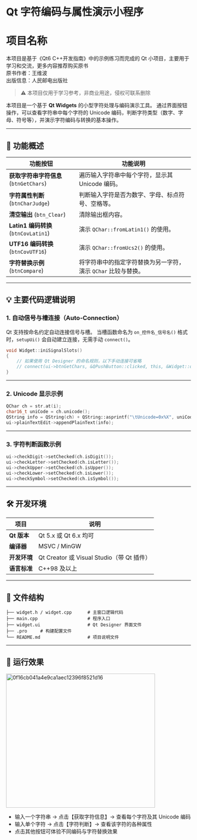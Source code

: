 # Qt 字符编码与属性演示小程序
# 项目名称

本项目是基于《Qt6 C++开发指南》中的示例练习而完成的 Qt 小项目，主要用于学习和交流，更多内容推荐购买原书  
原书作者：王维波  
出版信息：人民邮电出版社
> ⚠️ 本项目仅用于学习参考，非商业用途，侵权可联系删除

本项目是一个基于 **Qt Widgets** 的小型字符处理与编码演示工具。
通过界面按钮操作，可以查看字符串中每个字符的 Unicode 编码，判断字符类型（数字、字母、符号等），并演示字符编码与转换的基本操作。

---

## 🧩 功能概述

| 功能按钮                             | 功能说明                                |
| -------------------------------- | ----------------------------------- |
| **获取字符串字符信息** (`btnGetChars`)    | 遍历输入字符串中每个字符，显示其 Unicode 编码。        |
| **字符属性判断** (`btnCharJudge`)      | 判断输入字符是否为数字、字母、标点符号、空格等。            |
| **清空输出** (`btn_Clear`)           | 清除输出框内容。                            |
| **Latin1 编码转换** (`btnCovLatin1`) | 演示 `QChar::fromLatin1()` 的使用。       |
| **UTF16 编码转换** (`btnCovUTF16`)   | 演示 `QChar::fromUcs2()` 的使用。         |
| **字符替换示例** (`btnCompare`)        | 将字符串中的指定字符替换为另一字符，演示 `QChar` 比较与替换。 |

---

## 💡 主要代码逻辑说明

### 1. 自动信号与槽连接（Auto-Connection）

Qt 支持按命名约定自动连接信号与槽。
当槽函数命名为 `on_控件名_信号名()` 格式时，`setupUi()` 会自动建立连接，无需手动 `connect()`。

```cpp
void Widget::iniSignalSlots()
{
    // 如果使用 Qt Designer 的命名规则，以下手动连接可省略
    // connect(ui->btnGetChars, &QPushButton::clicked, this, &Widget::on_btnGetChars_clicked);
}
```

---

### 2. Unicode 显示示例

```cpp
QChar ch = str.at(i);
char16_t uniCode = ch.unicode();
QString info = QString(ch) + QString::asprintf("\tUnicode=0x%X", uniCode);
ui->plainTextEdit->appendPlainText(info);
```

---

### 3. 字符判断函数示例

```cpp
ui->checkDigit->setChecked(ch.isDigit());
ui->checkLetter->setChecked(ch.isLetter());
ui->checkUpper->setChecked(ch.isUpper());
ui->checkLower->setChecked(ch.isLower());
ui->checkSymbol->setChecked(ch.isSymbol());
```

---

## 🛠️ 开发环境

| 项目        | 说明                                  |
| --------- | ----------------------------------- |
| **Qt 版本** | Qt 5.x 或 Qt 6.x 均可                  |
| **编译器**   | MSVC / MinGW                        |
| **开发环境**  | Qt Creator 或 Visual Studio（带 Qt 插件） |
| **语言标准**  | C++98 及以上                           |

---

## 📁 文件结构

```
├── widget.h / widget.cpp      # 主窗口逻辑代码
├── main.cpp                   # 程序入口
├── widget.ui                  # Qt Designer 界面文件
├── .pro     # 构建配置文件
└── README.md                  # 项目说明文件
```

---

## 🚀 运行效果
<img width="406" height="366" alt="0f16cb041a4e9ca1aec12396f8521d16" src="https://github.com/user-attachments/assets/049d41ce-fc76-4c8e-8201-baca04d3fb79" />

* 输入一个字符串 → 点击【获取字符信息】→ 查看每个字符及其 Unicode 编码
* 输入单个字符 → 点击【字符判断】→ 查看该字符的各种属性
* 点击其他按钮可体验不同编码与字符替换效果




